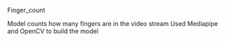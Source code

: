 Finger_count

Model counts how many fingers are in the video stream
Used Mediapipe and OpenCV to build the model
